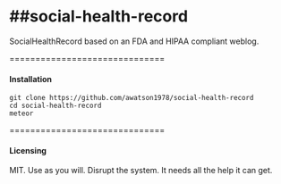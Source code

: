 ##social-health-record  
==============================

SocialHealthRecord based on an FDA and HIPAA compliant weblog.


==============================
#### Installation  

````
git clone https://github.com/awatson1978/social-health-record
cd social-health-record
meteor
````

==============================
#### Licensing  

MIT.  Use as you will.  Disrupt the system.  It needs all the help it can get.

